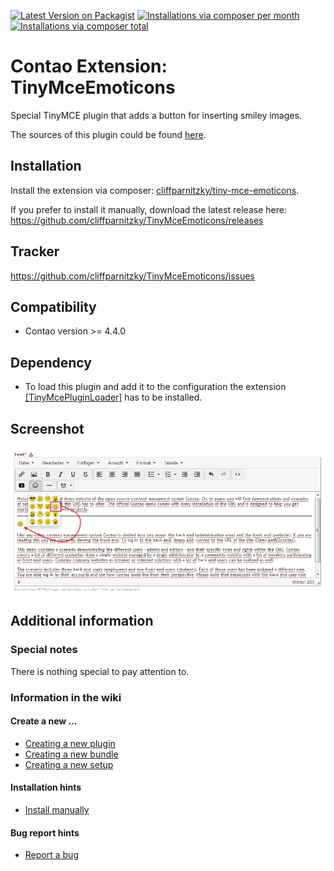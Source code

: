 [![Latest Version on Packagist](http://img.shields.io/packagist/v/cliffparnitzky/tiny-mce-emoticons.svg?style=flat)](https://packagist.org/packages/cliffparnitzky/tiny-mce-emoticons)
[![Installations via composer per month](http://img.shields.io/packagist/dm/cliffparnitzky/tiny-mce-emoticons.svg?style=flat)](https://packagist.org/packages/cliffparnitzky/tiny-mce-emoticons)
[![Installations via composer total](http://img.shields.io/packagist/dt/cliffparnitzky/tiny-mce-emoticons.svg?style=flat)](https://packagist.org/packages/cliffparnitzky/tiny-mce-emoticons)

Contao Extension: TinyMceEmoticons
==================================

Special TinyMCE plugin that adds a button for inserting smiley images.

The sources of this plugin could be found [here](http://www.tinymce.com/wiki.php/Plugin:emoticons).


Installation
------------

Install the extension via composer: [cliffparnitzky/tiny-mce-emoticons](https://packagist.org/packages/cliffparnitzky/tiny-mce-emoticons).

If you prefer to install it manually, download the latest release here: https://github.com/cliffparnitzky/TinyMceEmoticons/releases


Tracker
-------

https://github.com/cliffparnitzky/TinyMceEmoticons/issues


Compatibility
-------------

- Contao version >= 4.4.0


Dependency
----------

- To load this plugin and add it to the configuration the extension [[TinyMcePluginLoader]](https://github.com/cliffparnitzky/TinyMcePluginLoader) has to be installed.


Screenshot
----------

![Screenshot](screenshot.jpg)


Additional information
----------------------

### Special notes

There is nothing special to pay attention to.

### Information in the wiki

#### Create a new ...

* [Creating a new plugin](https://github.com/cliffparnitzky/TinyMcePluginLoader/wiki/Creating-a-new-plugin)
* [Creating a new bundle](https://github.com/cliffparnitzky/TinyMcePluginLoader/wiki/Creating-a-new-bundle)
* [Creating a new setup](https://github.com/cliffparnitzky/TinyMcePluginLoader/wiki/Creating-a-new-setup)

#### Installation hints
* [Install manually](https://github.com/cliffparnitzky/TinyMcePluginLoader/wiki/Install-manually)

#### Bug report hints

* [Report a bug](https://github.com/cliffparnitzky/TinyMcePluginLoader/wiki/Report-a-bug)